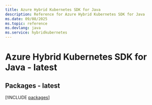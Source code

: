 ```yaml
---
title: Azure Hybrid Kubernetes SDK for Java
description: Reference for Azure Hybrid Kubernetes SDK for Java
ms.date: 09/08/2025
ms.topic: reference
ms.devlang: java
ms.service: hybridkubernetes
---
```

# Azure Hybrid Kubernetes SDK for Java - latest
## Packages - latest
[!INCLUDE [packages](hybrid-kubernetes-index.md)]